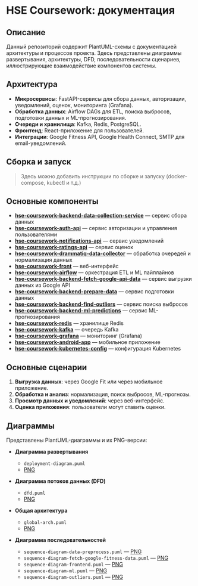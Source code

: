 ﻿# HSE Coursework: документация

## Описание

Данный репозиторий содержит PlantUML-схемы с документацией архитектуры и процессов проекта. Здесь представлены диаграммы развертывания, архитектуры, DFD, последовательности сценариев, иллюстрирующие взаимодействие компонентов системы.

## Архитектура

- **Микросервисы**: FastAPI-сервисы для сбора данных, авторизации, уведомлений, оценок, мониторинга (Grafana).
- **Обработка данных**: Airflow DAGs для ETL, поиска выбросов, подготовки данных и ML-прогнозирования.
- **Очереди и хранилища**: Kafka, Redis, PostgreSQL.
- **Фронтенд**: React-приложение для пользователей.
- **Интеграции**: Google Fitness API, Google Health Connect, SMTP для email-уведомлений.

## Сборка и запуск

> Здесь можно добавить инструкции по сборке и запуску (docker-compose, kubectl и т.д.)

## Основные компоненты

- [**hse-coursework-backend-data-collection-service**](https://github.com/HSE-COURSEWORK-2025/hse-coursework-backend-data-collection-service) — сервис сбора данных  
- [**hse-coursework-auth-api**](https://github.com/HSE-COURSEWORK-2025/hse-coursework-auth-api) — сервис авторизации и управления пользователями  
- [**hse-coursework-notifications-api**](https://github.com/HSE-COURSEWORK-2025/hse-coursework-notifications-api) — сервис уведомлений  
- [**hse-coursework-ratings-api**](https://github.com/HSE-COURSEWORK-2025/hse-coursework-ratings-api) — сервис оценок  
- [**hse-coursework-drammatiq-data-collector**](https://github.com/HSE-COURSEWORK-2025/hse-coursework-drammatiq-data-collector) — обработка очередей и нормализация данных  
- [**hse-coursework-front**](https://github.com/HSE-COURSEWORK-2025/hse-coursework-front) — веб-интерфейс  
- [**hse-coursework-airflow**](https://github.com/HSE-COURSEWORK-2025/hse-coursework-airflow) — оркестрация ETL и ML пайплайнов  
- [**hse-coursework-backend-fetch-google-api-data**](https://github.com/HSE-COURSEWORK-2025/hse-coursework-backend-fetch-google-api-data) — сервис выгрузки данных из Google API  
- [**hse-coursework-backend-prepare-data**](https://github.com/HSE-COURSEWORK-2025/hse-coursework-backend-prepare-data) — сервис подготовки данных  
- [**hse-coursework-backend-find-outliers**](https://github.com/HSE-COURSEWORK-2025/hse-coursework-backend-find-outliers) — сервис поиска выбросов  
- [**hse-coursework-backend-ml-predictions**](https://github.com/HSE-COURSEWORK-2025/hse-coursework-backend-ml-predictions) — сервис ML-прогнозирования  
- [**hse-coursework-redis**](https://github.com/HSE-COURSEWORK-2025/hse-coursework-redis) — хранилище Redis  
- [**hse-coursework-kafka**](https://github.com/HSE-COURSEWORK-2025/hse-coursework-kafka) — очередь Kafka  
- [**hse-coursework-grafana**](https://github.com/HSE-COURSEWORK-2025/hse-coursework-grafana) — мониторинг (Grafana)  
- [**hse-coursework-android-app**](https://github.com/HSE-COURSEWORK-2025/hse-coursework-android-app) — мобильное приложение  
- [**hse-coursework-kubernetes-config**](https://github.com/HSE-COURSEWORK-2025/hse-coursework-kubernetes-config) — конфигурация Kubernetes  

## Основные сценарии

1. **Выгрузка данных**: через Google Fit или через мобильное приложение.  
2. **Обработка и анализ**: нормализация, поиск выбросов, ML-прогнозы.  
3. **Просмотр данных и уведомлений**: через веб-интерфейс.  
4. **Оценка приложения**: пользователи могут ставить оценки.  

## Диаграммы

Представлены PlantUML-диаграммы и их PNG-версии:

- **Диаграмма развертывания**  
  - `deployment-diagram.puml`  
  - [PNG](https://github.com/HSE-COURSEWORK-2025/docs/blob/main/deployment-diagram.png)

- **Диаграмма потоков данных (DFD)**  
  - `dfd.puml`  
  - [PNG](https://github.com/HSE-COURSEWORK-2025/docs/blob/main/dfd.png)

- **Общая архитектура**  
  - `global-arch.puml`  
  - [PNG](https://github.com/HSE-COURSEWORK-2025/docs/blob/main/global-arch.png)

- **Диаграмма последовательностей**  
  - `sequence-diagram-data-preprocess.puml` — [PNG](https://github.com/HSE-COURSEWORK-2025/docs/blob/main/sequence-diagram-data-preprocess.png)  
  - `sequence-diagram-fetch-google-fitness-data.puml` — [PNG](https://github.com/HSE-COURSEWORK-2025/docs/blob/main/sequence-diagram-fetch-google-fitness-data.png)  
  - `sequence-diagram-frontend.puml` — [PNG](https://github.com/HSE-COURSEWORK-2025/docs/blob/main/sequence-diagram-frontend.png)  
  - `sequence-diagram-ml.puml` — [PNG](https://github.com/HSE-COURSEWORK-2025/docs/blob/main/sequence-diagram-ml.png)  
  - `sequence-diagram-outliers.puml` — [PNG](https://github.com/HSE-COURSEWORK-2025/docs/blob/main/sequence-diagram-outliers.png)

